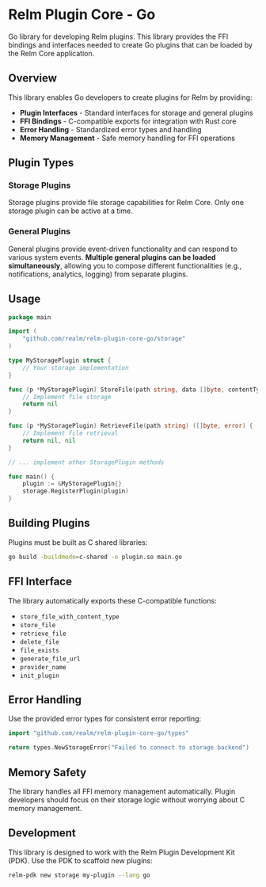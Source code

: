 # Relm Plugin Core - Go

Go library for developing Relm plugins. This library provides the FFI bindings and interfaces needed to create Go plugins that can be loaded by the Relm Core application.

## Overview

This library enables Go developers to create plugins for Relm by providing:

- **Plugin Interfaces** - Standard interfaces for storage and general plugins
- **FFI Bindings** - C-compatible exports for integration with Rust core
- **Error Handling** - Standardized error types and handling
- **Memory Management** - Safe memory handling for FFI operations

## Plugin Types

### Storage Plugins
Storage plugins provide file storage capabilities for Relm Core. Only one storage plugin can be active at a time.

### General Plugins
General plugins provide event-driven functionality and can respond to various system events. **Multiple general plugins can be loaded simultaneously**, allowing you to compose different functionalities (e.g., notifications, analytics, logging) from separate plugins.

## Usage

```go
package main

import (
    "github.com/realm/relm-plugin-core-go/storage"
)

type MyStoragePlugin struct {
    // Your storage implementation
}

func (p *MyStoragePlugin) StoreFile(path string, data []byte, contentType *string) error {
    // Implement file storage
    return nil
}

func (p *MyStoragePlugin) RetrieveFile(path string) ([]byte, error) {
    // Implement file retrieval
    return nil, nil
}

// ... implement other StoragePlugin methods

func main() {
    plugin := &MyStoragePlugin{}
    storage.RegisterPlugin(plugin)
}
```

## Building Plugins

Plugins must be built as C shared libraries:

```bash
go build -buildmode=c-shared -o plugin.so main.go
```

## FFI Interface

The library automatically exports these C-compatible functions:

- `store_file_with_content_type`
- `store_file`
- `retrieve_file` 
- `delete_file`
- `file_exists`
- `generate_file_url`
- `provider_name`
- `init_plugin`

## Error Handling

Use the provided error types for consistent error reporting:

```go
import "github.com/realm/relm-plugin-core-go/types"

return types.NewStorageError("Failed to connect to storage backend")
```

## Memory Safety

The library handles all FFI memory management automatically. Plugin developers should focus on their storage logic without worrying about C memory management.

## Development

This library is designed to work with the Relm Plugin Development Kit (PDK). Use the PDK to scaffold new plugins:

```bash
relm-pdk new storage my-plugin --lang go
```